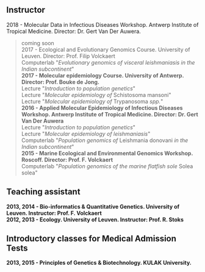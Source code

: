 ## Instructor
2018 - Molecular Data in Infectious Diseases Workshop. Antwerp Institute of Tropical Medicine. Director: Dr. Gert Van Der Auwera.<br />
> coming soon  <br />
2017 - Ecological and Evolutionary Genomics Course. University of Leuven. Director: Prof. Filip Volckaert<br />
> Computerlab "*Evolutionary genomics of visceral leishmaniasis in the Indian subcontinent*"  <br />
**2017 - Molecular epidemiology Course. University of Antwerp. Director: Prof. Bouke de Jong.**  <br />
> Lecture "*Introduction to population genetics*"  <br />
> Lecture "*Molecular epidemiology of* Schistosoma mansoni"  <br />
> Lecture "*Molecular epidemiology of* Trypanosoma *spp.*"  <br />
**2016 - Applied Molecular Epidemiology of Infectious Diseases Workshop. Antwerp Institute of Tropical Medicine. Director: Dr. Gert Van Der Auwera** <br />
> Lecture "*Introduction to population genetics*"  <br />
> Lecture "*Molecular epidemiology of leishmaniasis*"  <br />
> Computerlab "*Population genomics of* Leishmania donovani *in the Indian subcontinent*"  <br />
**2015 - Marine Ecological and Environmental Genomics Workshop. Roscoff. Director: Prof. F. Volckaert**<br />
> Computerlab "*Population genomics of the marine flatfish sole* Solea solea"  <br />

## Teaching assistant
**2013, 2014 - Bio-informatics & Quantitative Genetics. University of Leuven. Instructor: Prof. F. Volckaert**  <br />
**2012, 2013 - Ecology. University of Leuven. Instructor: Prof. R. Stoks**  <br />

## Introductory classes for Medical Admission Tests
**2013, 2015 - Principles of Genetics & Biotechnology. KULAK University.**  <br />
